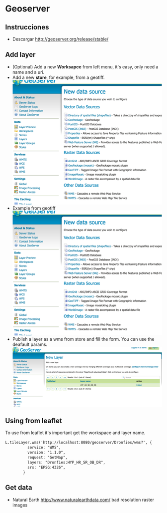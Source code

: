# Geoserver

## Instrucciones 
 - Descargar http://geoserver.org/release/stable/

## Add layer
 - (Optional) Add a new **Worksapce** from left menu, it's easy, only need a name and a uri.
 - Add a new **store**, for example, from a geotiff.
  ![Add new store options](/doc/newDataSource.png)
 - Example from geotiff
  ![Add new store options](/doc/newDataSource.png)
 - Publish a layer as a wms from store and fill the form. You can use the deafault params.
  ![Publish layer](/doc/newLayer.png)
    

## Using from leaflet
To use from leaflet it's important get the workspace and layer name.
```
L.tileLayer.wms('http://localhost:8080/geoserver/Dronfies/wms?', {
          service: "WMS",
          version: "1.1.0",
          request: "GetMap",
          layers: "Dronfies:HYP_HR_SR_OB_DR",
          srs: "EPSG:4326",
        }
```

## Get data
 - Natural Earth http://www.naturalearthdata.com/ bad resolution raster images